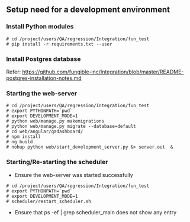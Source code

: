 ## Setup need for a development environment

### Install Python modules
```
# cd /project/users/QA/regression/Integration/fun_test
# pip install -r requirements.txt --user
```


### Install Postgres database
Refer: https://github.com/fungible-inc/Integration/blob/master/README-postgres-installation-notes.md


### Starting the web-server
~~~~
# cd /project/users/QA/regression/Integration/fun_test
# export PYTHONPATH=`pwd`
# export DEVELOPMENT_MODE=1
# python web/manage.py makemigrations
# python web/manage.py migrate --database=default
# cd web/angular/qadashboard/
# npm install
# ng build
# nohup python web/start_development_server.py &> server.out  &
~~~~

### Starting/Re-starting the scheduler
- Ensure the web-server was started successfully
~~~~
# cd /project/users/QA/regression/Integration/fun_test
# export PYTHONPATH=`pwd`
# export DEVELOPMENT_MODE=1
# scheduler/restart_scheduler.sh
~~~~
- Ensure that ps -ef | grep scheduler_main does not show any entry
